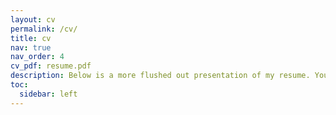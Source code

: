 ```yaml
---
layout: cv
permalink: /cv/
title: cv
nav: true
nav_order: 4
cv_pdf: resume.pdf
description: Below is a more flushed out presentation of my resume. You can also download the corresponding PDF by clicking the icon at the top right.
toc:
  sidebar: left
---
```

